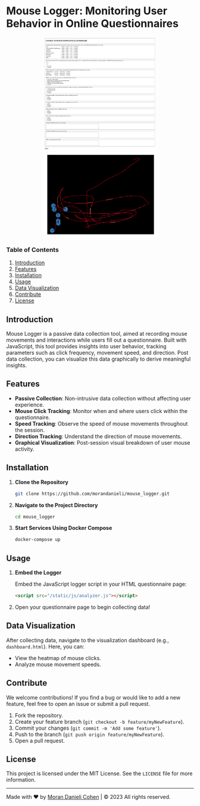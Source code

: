 # Mouse Logger: Monitoring User Behavior in Online Questionnaires

<p align="center">
  <img src="images/questionnaire.png" alt="Example Questionnaire" width="300" />
  <img src="images/mouse_capture.png" alt="Example Mouse Movement Capture" width="300" />
</p>

### Table of Contents

1. [Introduction](#introduction)
2. [Features](#features)
3. [Installation](#installation)
4. [Usage](#usage)
5. [Data Visualization](#data-visualization)
6. [Contribute](#contribute)
7. [License](#license)

## Introduction

Mouse Logger is a passive data collection tool, aimed at recording mouse movements and interactions while users fill out a questionnaire. Built with JavaScript, this tool provides insights into user behavior, tracking parameters such as click frequency, movement speed, and direction. Post data collection, you can visualize this data graphically to derive meaningful insights.

## Features

- **Passive Collection**: Non-intrusive data collection without affecting user experience.
- **Mouse Click Tracking**: Monitor when and where users click within the questionnaire.
- **Speed Tracking**: Observe the speed of mouse movements throughout the session.
- **Direction Tracking**: Understand the direction of mouse movements.
- **Graphical Visualization**: Post-session visual breakdown of user mouse activity.

## Installation

1. **Clone the Repository**

    ```bash
    git clone https://github.com/morandanieli/mouse_logger.git
    ```

2. **Navigate to the Project Directory**

    ```bash
    cd mouse_logger
    ```

3. **Start Services Using Docker Compose**

    ```bash
    docker-compose up
    ```

## Usage

1. **Embed the Logger**

   Embed the JavaScript logger script in your HTML questionnaire page:

   ```html
   <script src="/static/js/analyzer.js"></script>
   ```
   
2. Open your questionnaire page to begin collecting data!

## Data Visualization

After collecting data, navigate to the visualization dashboard (e.g., `dashboard.html`). Here, you can:

- View the heatmap of mouse clicks.
- Analyze mouse movement speeds.

## Contribute

We welcome contributions! If you find a bug or would like to add a new feature, feel free to open an issue or submit a pull request.

1. Fork the repository.
2. Create your feature branch (`git checkout -b feature/myNewFeature`).
3. Commit your changes (`git commit -m 'Add some feature'`).
4. Push to the branch (`git push origin feature/myNewFeature`).
5. Open a pull request.

## License

This project is licensed under the MIT License. See the `LICENSE` file for more information.

---

Made with ❤️ by [Moran Danieli Cohen](https://tenderslab.com) | © 2023 All rights reserved.
